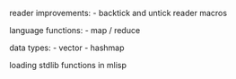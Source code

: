 reader improvements:
    - backtick and untick reader macros

language functions:
    - map / reduce

data types:
    - vector
    - hashmap

loading stdlib functions in mlisp
